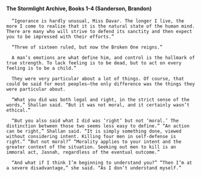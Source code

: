 #### The Stormlight Archive, Books 1-4 (Sanderson, Brandon)
      “Ignorance is hardly unusual, Miss Davar. The longer I live, the more I come to realize that it is the natural state of the human mind. There are many who will strive to defend its sanctity and then expect you to be impressed with their efforts.”

      “Three of sixteen ruled, but now the Broken One reigns.”

      A man’s emotions are what define him, and control is the hallmark of true strength. To lack feeling is to be dead, but to act on every feeling is to be a child.”

      They were very particular about a lot of things. Of course, that could be said for most peoples—the only difference was the things they were particular about.

      “What you did was both legal and right, in the strict sense of the words,” Shallan said. “But it was not moral, and it certainly wasn’t ethical.”

      “But you also said what I did was ‘right’ but not ‘moral.’ The distinction between those two seems less easy to define.” “An action can be right,” Shallan said. “It is simply something done, viewed without considering intent. Killing four men in self-defense is right.” “But not moral?” “Morality applies to your intent and the greater context of the situation. Seeking out men to kill is an immoral act, Jasnah, regardless of the eventual outcome.”

      “And what if I think I’m beginning to understand you?” “Then I’m at a severe disadvantage,” she said. “As I don’t understand myself.”

